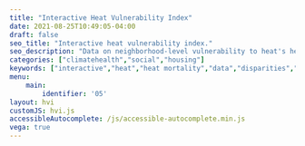 ```yaml
---
title: "Interactive Heat Vulnerability Index"
date: 2021-08-25T10:49:05-04:00
draft: false
seo_title: "Interactive heat vulnerability index."
seo_description: "Data on neighborhood-level vulnerability to heat's health effects in NYC."
categories: ["climatehealth","social","housing"]
keywords: ["interactive","heat","heat mortality","data","disparities","disparity","inequity","inequality","health disparities","vulnerability","heat-related illness","weather"]
menu:
    main:
        identifier: '05'
layout: hvi
customJS: hvi.js
accessibleAutocomplete: /js/accessible-autocomplete.min.js
vega: true
---
```


